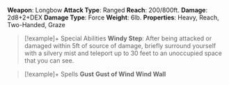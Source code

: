 **Weapon**: Longbow
**Attack Type**: Ranged
**Reach**: 200/800ft.
**Damage**: 2d8+2+DEX
**Damage Type**: Force
**Weight**: 6lb.
**Properties**: Heavy, Reach, Two-Handed, Graze
> [!example]+ Special Abilities
> **Windy Step**:
> After being attacked or damaged within 5ft of source of damage, briefly surround yourself with a silvery mist and teleport up to 30 feet to an unoccupied space that you can see.

> [!example]+ Spells
> **Gust**
> **Gust of Wind**
> **Wind Wall**
